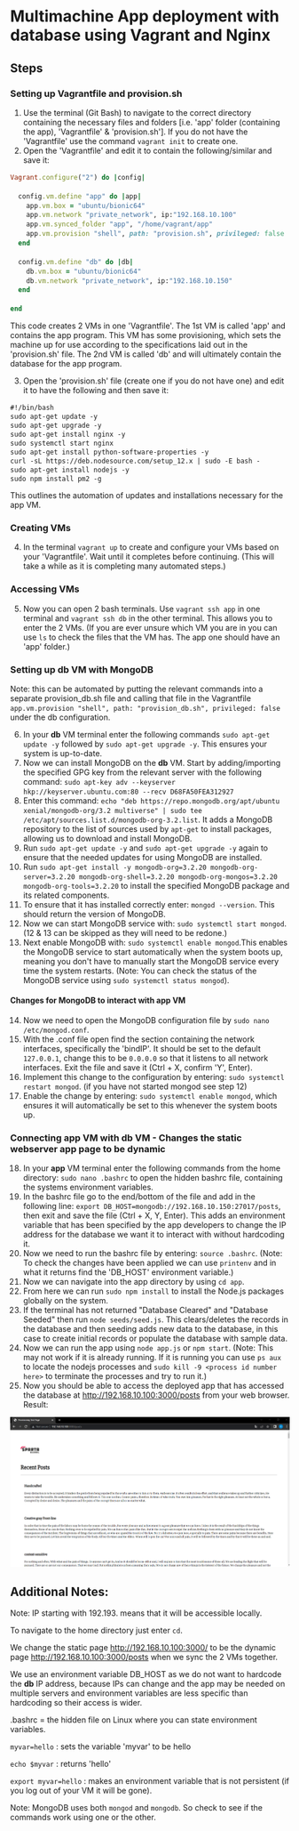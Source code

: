 # Multimachine App deployment with database using Vagrant and Nginx

## Steps

### Setting up Vagrantfile and provision.sh

1. Use the terminal (Git Bash) to navigate to the correct directory containing the necessary files and folders [i.e. 'app' folder (containing the app), 'Vagrantfile' & 'provision.sh']. If you do not have the 'Vagrantfile' use the command `vagrant init` to create one.
2. Open the 'Vagrantfile' and edit it to contain the following/similar and save it:
```ruby
Vagrant.configure("2") do |config|
  
  config.vm.define "app" do |app|
    app.vm.box = "ubuntu/bionic64"
    app.vm.network "private_network", ip:"192.168.10.100"
    app.vm.synced_folder "app", "/home/vagrant/app"
    app.vm.provision "shell", path: "provision.sh", privileged: false
  end

  config.vm.define "db" do |db|
    db.vm.box = "ubuntu/bionic64"
    db.vm.network "private_network", ip:"192.168.10.150"
  end

end
```
This code creates 2 VMs in one 'Vagrantfile'. The 1st VM is called 'app' and contains the app program. This VM has some provisioning, which sets the machine up for use according to the specifications laid out in the 'provision.sh' file. The 2nd VM is called 'db' and will ultimately contain the database for the app program.

3. Open the 'provision.sh' file (create one if you do not have one) and edit it to have the following and then save it:
```shell
#!/bin/bash
sudo apt-get update -y
sudo apt-get upgrade -y
sudo apt-get install nginx -y
sudo systemctl start nginx
sudo apt-get install python-software-properties -y
curl -sL https://deb.nodesource.com/setup_12.x | sudo -E bash -
sudo apt-get install nodejs -y
sudo npm install pm2 -g
```
This outlines the automation of updates and installations necessary for the app VM.

### Creating VMs

4. In the terminal `vagrant up` to create and configure your VMs based on your 'Vagrantfile'. Wait until it completes before continuing. (This will take a while as it is completing many automated steps.)

### Accessing VMs

5. Now you can open 2 bash terminals. Use `vagrant ssh app` in one terminal and `vagrant ssh db` in the other terminal. This allows you to enter the 2 VMs. (If you are ever unsure which VM you are in you can use `ls` to check the files that the VM has. The app one should have an 'app' folder.)

### Setting up db VM with MongoDB

Note: this can be automated by putting the relevant commands into a separate provision_db.sh file and calling that file in the Vagrantfile `app.vm.provision "shell", path: "provision_db.sh", privileged: false` under the db configuration.

6. In your **db** VM terminal enter the following commands `sudo apt-get update -y` followed by `sudo apt-get upgrade -y`. This ensures your system is up-to-date.
7. Now we can install MongoDB on the **db** VM. Start by adding/importing the specified GPG key from the relevant server with the following command: `sudo apt-key adv --keyserver hkp://keyserver.ubuntu.com:80 --recv D68FA50FEA312927`
8. Enter this command: `echo "deb https://repo.mongodb.org/apt/ubuntu xenial/mongodb-org/3.2 multiverse" | sudo tee /etc/apt/sources.list.d/mongodb-org-3.2.list`. It adds a MongoDB repository to the list of sources used by `apt-get` to install packages, allowing us to download and install MongoDB.
9. Run `sudo apt-get update -y` and `sudo apt-get upgrade -y` again to ensure that the needed updates for using MongoDB are installed.
10. Run `sudo apt-get install -y mongodb-org=3.2.20 mongodb-org-server=3.2.20 mongodb-org-shell=3.2.20 mongodb-org-mongos=3.2.20 mongodb-org-tools=3.2.20` to install the specified MongoDB package and its related components.
11. To ensure that it has installed correctly enter: `mongod --version`. This should return the version of MongoDB.
12. Now we can start MongoDB service with: `sudo systemctl start mongod`. (12 & 13 can be skipped as they will need to be redone.)
13. Next enable MongoDB with: `sudo systemctl enable mongod`.This enables the MongoDB service to start automatically when the system boots up, meaning you don't have to manually start the MongoDB service every time the system restarts. (Note: You can check the status of the MongoDB service using `sudo systemctl status mongod`).

#### Changes for MongoDB to interact with app VM

14. Now we need to open the MongoDB configuration file by `sudo nano /etc/mongod.conf`.
15. With the .conf file open find the section containing the network interfaces, specifically the 'bindIP'. It should be set to the default `127.0.0.1`, change this to be `0.0.0.0` so that it listens to all network interfaces. Exit the file and save it (Ctrl + X, confirm 'Y', Enter).
16. Implement this change to the configuration by entering: `sudo systemctl restart mongod`. (if you have not started mongod see step 12)
17. Enable the change by entering: `sudo systemctl enable mongod`, which ensures it will automatically be set to this whenever the system boots up.

### Connecting app VM with db VM - Changes the static webserver app page to be dynamic

18. In your **app** VM terminal enter the following commands from the home directory: `sudo nano .bashrc` to open the hidden bashrc file, containing the systems environment variables.
19. In the bashrc file go to the end/bottom of the file and add in the following line: `export DB_HOST=mongodb://192.168.10.150:27017/posts`, then exit and save the file (Ctrl + X, Y, Enter). This adds an environment variable that has been specified by the app developers to change the IP address for the database we want it to interact with without hardcoding it.
20. Now we need to run the bashrc file by entering: `source .bashrc`. (Note: To check the changes have been applied we can use `printenv` and in what it returns find the 'DB_HOST' environment variable.)
21. Now we can navigate into the app directory by using `cd app`.
22. From here we can run `sudo npm install` to install the Node.js packages globally on the system.
23. If the terminal has not returned "Database Cleared" and "Database Seeded" then run `node seeds/seed.js`. This clears/deletes the records in the database and then seeding adds new data to the database, in this case to create initial records or populate the database with sample data.
24. Now we can run the app using `node app.js` or `npm start`. (Note: This may not work if it is already running. If it is running you can use `ps aux` to locate the nodejs processes and `sudo kill -9 <process id number here>` to terminate the processes and try to run it.)
25. Now you should be able to access the deployed app that has accessed the database at http://192.168.10.100:3000/posts from your web browser. Result:

![dynamic webpage](final_resulting_webpage.png)


## Additional Notes:

Note: IP starting with 192.193. means that it will be accessible locally.

To navigate to the home directory just enter `cd`.

We change the static page http://192.168.10.100:3000/ to be the dynamic page http://192.168.10.100:3000/posts when we sync the 2 VMs together.

We use an environment variable DB_HOST as we do not want to hardcode the **db** IP address, because IPs can change and the app may be needed on multiple servers and environment variables are less specific than hardcoding so their access is wider.

.bashrc = the hidden file on Linux where you can state environment variables.

`myvar=hello` : sets the variable 'myvar' to be hello

`echo $myvar` : returns 'hello'

`export myvar=hello` : makes an environment variable that is not persistent (if you log out of your VM it will be gone).

Note: MongoDB uses both `mongod` and `mongodb`. So check to see if the commands work using one or the other.

